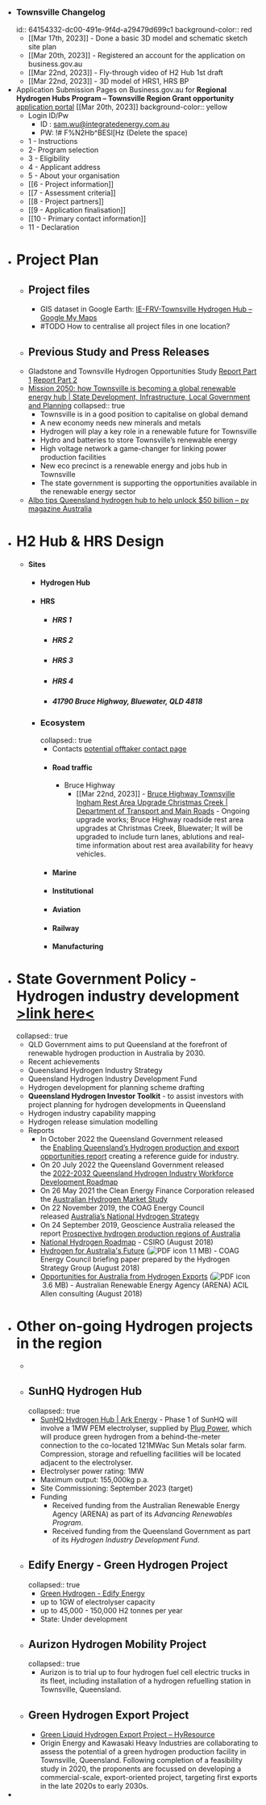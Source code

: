 - ### Townsville Changelog
  id:: 64154332-dc00-491e-9f4d-a29479d699c1
  background-color:: red
	- [[Mar 17th, 2023]] - Done a basic 3D model and schematic sketch site plan
	- [[Mar 20th, 2023]] - Registered an account for the application on business.gov.au
	- [[Mar 22nd, 2023]] - Fly-through video of H2 Hub 1st draft
	- [[Mar 22nd, 2023]] - 3D model of HRS1, HRS BP
- Application Submission Pages on Business.gov.au for **Regional Hydrogen Hubs Program – Townsville Region Grant opportunity** [application portal](https://business.gov.au/grants-and-programs/regional-hydrogen-hubs-townsville-region#key-documents) [[Mar 20th, 2023]]
  background-color:: yellow
	- Login ID/Pw
		- ID : sam.wu@integratedenergy.com.au
		- PW: !# F%N2Hb^BESl[Hz (Delete the space)
	- 1 - Instructions
	- 2- Program selection
	- 3 - Eligibility
	- 4 - Applicant address
	- 5 - About your organisation
	- [[6 - Project information]]
	- [[7 - Assessment criteria]]
	- [[8 - Project partners]]
	- [[9 - Application finalisation]]
	- [[10 - Primary contact information]]
	- 11 - Declaration
- # Project Plan
	- ## Project files
		- GIS dataset in Google Earth: 
		  [IE-FRV-Townsville Hydrogen Hub – Google My Maps](https://www.google.com/maps/d/u/0/edit?mid=1O_rnBbzKRlTm-lCNl5wA3fQSQ_1Zxy8&ll=-19.20748490122634%2C146.62084029762286&z=10)
		- #TODO How to centralise all project files in one location?
	- ## Previous Study and Press Releases
	- Gladstone and Townsville Hydrogen Opportunities Study [Report Part 1](https://www.statedevelopment.qld.gov.au/__data/assets/pdf_file/0016/57202/gladstone-and-townsville-hydrogen-opportunities-report-1.pdf) [Report Part 2](https://www.statedevelopment.qld.gov.au/__data/assets/pdf_file/0017/57203/gladstone-and-townsville-hydrogen-opportunities-report-2.pdf)
	- [Mission 2050: how Townsville is becoming a global renewable energy hub | State Development, Infrastructure, Local Government and Planning](https://www.statedevelopment.qld.gov.au/news/mission-2050-how-townsville-is-becoming-a-global-renewable-energy-hub)
	  collapsed:: true
		- Townsville is in a good position to capitalise on global demand
		- A new economy needs new minerals and metals
		- Hydrogen will play a key role in a renewable future for Townsville
		- Hydro and batteries to store Townsville’s renewable energy
		- High voltage network a game-changer for linking power production facilities
		- New eco precinct is a renewable energy and jobs hub in Townsville
		- The state government is supporting the opportunities available in the renewable energy sector
	- [Albo tips Queensland hydrogen hub to help unlock $50 billion – pv magazine Australia](https://www.pv-magazine-australia.com/2023/01/16/albo-tips-queensland-hydrogen-hub-to-help-unlock-50-billion/)
- # H2 Hub & HRS Design
	- #### Sites
		- #### Hydrogen Hub
		- #### HRS
			- ##### HRS 1
			- ##### HRS 2
			- ##### HRS 3
			- ##### HRS 4
			- ##### 41790 Bruce Highway, Bluewater, QLD 4818
		- ### Ecosystem
		  collapsed:: true
			- Contacts [potential offtaker contact page](https://integratedenergy.slack.com/files/U04R9LS76VB/F04V3BZ5XM0/image.png)
			- #### Road traffic
				- Bruce Highway
					- [[Mar 22nd, 2023]] - [Bruce Highway Townsville Ingham Rest Area Upgrade Christmas Creek | Department of Transport and Main Roads](https://www.tmr.qld.gov.au/projects/bruce-highway-townsville-ingham-various-locations-upgrade-rest-areas) - Ongoing upgrade works; Bruce Highway roadside rest area upgrades at Christmas Creek, Bluewater; It will be upgraded to include turn lanes, ablutions and real-time information about rest area availability for heavy vehicles.
			- #### Marine
			- #### Institutional
			- #### Aviation
			- #### Railway
			- #### Manufacturing
- # State Government Policy - Hydrogen industry development [>link here<](https://www.statedevelopment.qld.gov.au/industry/priority-industries/hydrogen-industry-development)
  collapsed:: true
	- QLD Government aims to put Queensland at the forefront of renewable hydrogen production in Australia by 2030.
	- Recent achievements
	- Queensland Hydrogen Industry Strategy
	- Queensland Hydrogen Industry Development Fund
	- Hydrogen development for planning scheme drafting
	- **Queensland Hydrogen Investor Toolkit** - to assist investors with project planning for hydrogen developments in Queensland
	- Hydrogen industry capability mapping
	- Hydrogen release simulation modelling
	- Reports
		- In October 2022 the Queensland Government released the [Enabling Queensland’s Hydrogen production and export opportunities report](https://www.epw.qld.gov.au/about/initiatives/hydrogen/enabling-queenslands-hydrogen-production-and-export-opportunities-report) creating a reference guide for industry.
		- On 20 July 2022 the Queensland Government released the [2022-2032 Queensland Hydrogen Industry Workforce Development Roadmap](https://www.publications.qld.gov.au/dataset/hydrogen-industry-workforce-development-roadmap-2022-2032)
		- On 26 May 2021 the Clean Energy Finance Corporation released the [Australian Hydrogen Market Study](https://www.cefc.com.au/media/nhnhwlxu/australian-hydrogen-market-study.pdf)
		- On 22 November 2019, the COAG Energy Council released [Australia’s National Hydrogen Strategy](https://www.industry.gov.au/data-and-publications/australias-national-hydrogen-strategy)
		- On 24 September 2019, Geoscience Australia released the report [Prospective hydrogen production regions of Australia](https://ecat.ga.gov.au/geonetwork/srv/eng/catalog.search#/metadata/130930)
		- [National Hydrogen Roadmap](https://www.csiro.au/en/Do-business/Futures/Reports/Hydrogen-Roadmap) - CSIRO (August 2018)
		- [Hydrogen for Australia's Future](http://coagenergycouncil.gov.au/sites/prod.energycouncil/files/publications/documents/Hydrogen%20for%20Australia%27s%20Future.pdf) (![PDF icon](https://www.statedevelopment.qld.gov.au/resources/images/pdf_icon.gif) 1.1 MB) - COAG Energy Council briefing paper prepared by the Hydrogen Strategy Group (August 2018)
		- [Opportunities for Australia from Hydrogen Exports](https://arena.gov.au/assets/2018/08/opportunities-for-australia-from-hydrogen-exports.pdf) (![PDF icon](https://www.statedevelopment.qld.gov.au/resources/images/pdf_icon.gif) 3.6 MB) - Australian Renewable Energy Agency (ARENA) ACIL Allen consulting (August 2018)
- # Other on-going Hydrogen projects in the region
	-
	- ## SunHQ Hydrogen Hub
	  collapsed:: true
		- [SunHQ Hydrogen Hub | Ark Energy](https://arkenergy.com.au/hydrogen/hydrogen-project/) - Phase 1 of SunHQ will involve a 1MW PEM electrolyser, supplied by [Plug Power](https://www.plugpower.com/), which will produce green hydrogen from a behind-the-meter connection to the co-located 121MWac Sun Metals solar farm. Compression, storage and refuelling facilities will be located adjacent to the electrolyser.
		- Electrolyser power rating: 1MW
		- Maximum output: 155,000kg p.a.
		- Site Commissioning: September 2023 (target)
		- Funding
			- Received funding from the Australian Renewable Energy Agency (ARENA) as part of its *Advancing Renewables Program*.
			- Received funding from the Queensland Government as part of its *Hydrogen Industry Development Fund*.
	- ## Edify Energy - Green Hydrogen Project
	  collapsed:: true
		- [Green Hydrogen - Edify Energy](https://edifyenergy.com/project/green-hydrogen/#:~:text=Edify%20has%20been%20granted%20development,Industrial%20Precinct%20in%20Townsville%2C%20Queensland.)
		- up to 1GW of electrolyser capacity
		- up to 45,000 - 150,000 H2 tonnes per year
		- State: Under development
	- ## Aurizon Hydrogen Mobility Project
	  collapsed:: true
		- Aurizon is to trial up to four hydrogen fuel cell electric trucks in its fleet, including installation of a hydrogen refuelling station in Townsville, Queensland.
	- ## Green Hydrogen Export Project
		- [Green Liquid Hydrogen Export Project – HyResource](https://research.csiro.au/hyresource/green-liquid-hydrogen-export-project/)
		- Origin Energy and Kawasaki Heavy Industries are collaborating to assess the potential of a green hydrogen production facility in Townsville, Queensland. Following completion of a feasibility study in 2020, the proponents are focussed on developing a commercial-scale, export-oriented project, targeting first exports in the late 2020s to early 2030s.
-